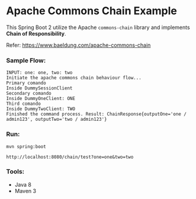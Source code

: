 # Apache Commons Chain Example

This Spring Boot 2 utilize the Apache `commons-chain` library and implements **Chain of Responsibility**.

Refer: https://www.baeldung.com/apache-commons-chain

### Sample Flow:

```
INPUT: one: one, two: two
Initiate the apache commons chain behaviour flow...
Primary comando
Inside DummySessionClient
Secondary comando
Inside DummyOneClient: ONE
Third comando
Inside DummyTwoClient: TWO
Finished the command process. Result: ChainResponse{outputOne='one / admin123', outputTwo='two / admin123'}
```


### Run:
```
mvn spring:boot

http://localhost:8080/chain/test?one=one&two=two

```

### Tools:

* Java 8
* Maven 3



